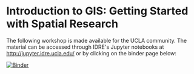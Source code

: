 # Introduction to GIS: Getting Started with Spatial Research

The following workshop is made available for the UCLA community. The material can be accessed through IDRE's Jupyter notebooks at http://jupyter.idre.ucla.edu/ or by clicking on the binder page below:

[![Binder](https://mybinder.org/badge_logo.svg)](https://mybinder.org/v2/gh/IDREsandbox/gisworkshop/master)

